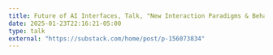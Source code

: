 ```yaml
---
title: Future of AI Interfaces, Talk, "New Interaction Paradigms & Behavioral Engineering of AGI" 
date: 2025-01-23T22:16:21-05:00
type: talk
external: "https://substack.com/home/post/p-156073834"
---
```


